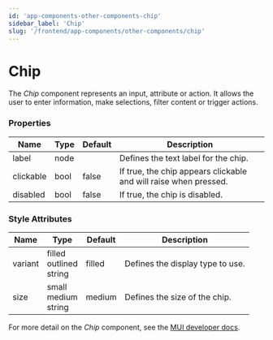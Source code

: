 ```yaml
---
id: 'app-components-other-components-chip'
sidebar_label: 'Chip'
slug: '/frontend/app-components/other-components/chip'
---
```


# Chip
The *Chip* component represents an input, attribute or action. It allows the user to enter information, make selections, filter content or trigger actions.

### Properties
<table>
<thead>
<tr><th>Name</th><th>Type</th><th>Default</th><th>Description</th></tr>
</thead>
<tbody>
<tr><td>label</td><td>node</td><td></td><td>Defines the text label for the chip.</td></tr>
<tr><td>clickable</td><td>bool</td><td>false</td><td>If true, the chip appears clickable and will raise when pressed.</td></tr>
<tr><td>disabled</td><td>bool</td><td>false</td><td>If true, the chip is disabled.</td></tr>
</tbody>
</table>

### Style Attributes
<table>
<thead>
<tr><th>Name</th><th>Type</th><th>Default</th><th>Description</th></tr>
</thead>
<tbody>
<tr><td>variant</td><td>filled<br/>outlined<br/>string</td><td>filled</td><td>Defines the display type to use.</td></tr>
<tr><td>size</td><td>small<br/>medium<br/>string</td><td>medium</td><td>Defines the size of the chip.</td></tr>
</tbody>
</table>

For more detail on the *Chip* component, see the [MUI developer docs](https://mui.com/material-ui/api/chip/).

